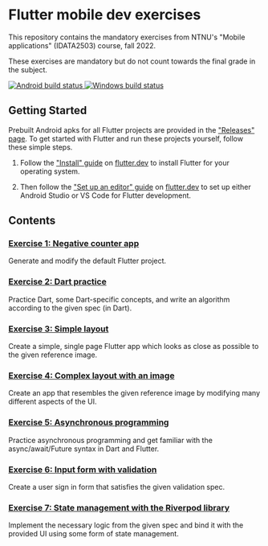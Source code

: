# Flutter mobile dev exercises

This repository contains the mandatory exercises from NTNU's "Mobile applications" (IDATA2503) course, fall 2022.

These exercises are mandatory but do not count towards the final grade in the subject.


<p>
  <a href="https://github.com/Marko19907/flutter-mobile-dev-exercises/actions/workflows/android_build.yml">
    <img src="https://github.com/Marko19907/flutter-mobile-dev-exercises/actions/workflows/android_build.yml/badge.svg" alt="Android build status">
  </a>
  <a href="https://github.com/Marko19907/flutter-mobile-dev-exercises/actions/workflows/windows_build.yml">
    <img src="https://github.com/Marko19907/flutter-mobile-dev-exercises/actions/workflows/windows_build.yml/badge.svg" alt="Windows build status">
  </a>
</p>



## Getting Started

Prebuilt Android apks for all Flutter projects are provided in the ["Releases" page](https://github.com/Marko19907/flutter-mobile-dev-exercises/releases). To get started with Flutter and run these projects yourself, follow these simple steps.

1. Follow the ["Install" guide](https://docs.flutter.dev/get-started/install) on [flutter.dev](https://flutter.dev) to install Flutter for your operating system.

2. Then follow the ["Set up an editor" guide](https://docs.flutter.dev/get-started/editor) on [flutter.dev](https://flutter.dev) to set up either Android Studio or VS Code for Flutter development.


## Contents

### [Exercise 1: Negative counter app](/exercise1)

Generate and modify the default Flutter project.


### [Exercise 2: Dart practice](/exercise2)

Practice Dart, some Dart-specific concepts, and write an algorithm according to the given spec (in Dart).


### [Exercise 3: Simple layout](/exercise3)

Create a simple, single page Flutter app which looks as close as possible to the given reference image.


### [Exercise 4: Complex layout with an image](/exercise4)

Create an app that resembles the given reference image by modifying many different aspects of the UI.


### [Exercise 5: Asynchronous programming](/exercise5)

Practice asynchronous programming and get familiar with the async/await/Future syntax in Dart and Flutter.


### [Exercise 6: Input form with validation](/exercise6)

Create a user sign in form that satisfies the given validation spec.


### [Exercise 7: State management with the Riverpod library](/exercise7)

Implement the necessary logic from the given spec and bind it with the provided UI using some form of state management.
